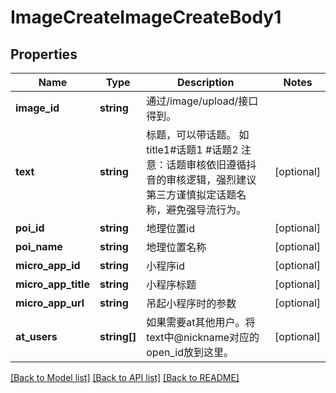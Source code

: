 # ImageCreateImageCreateBody1

## Properties
Name | Type | Description | Notes
------------ | ------------- | ------------- | -------------
**image_id** | **string** | 通过/image/upload/接口得到。 | 
**text** | **string** | 标题，可以带话题。 如title1#话题1 #话题2 注意：话题审核依旧遵循抖音的审核逻辑，强烈建议第三方谨慎拟定话题名称，避免强导流行为。 | [optional] 
**poi_id** | **string** | 地理位置id | [optional] 
**poi_name** | **string** | 地理位置名称 | [optional] 
**micro_app_id** | **string** | 小程序id | [optional] 
**micro_app_title** | **string** | 小程序标题 | [optional] 
**micro_app_url** | **string** | 吊起小程序时的参数 | [optional] 
**at_users** | **string[]** | 如果需要at其他用户。将text中@nickname对应的open_id放到这里。 | [optional] 

[[Back to Model list]](../README.md#documentation-for-models) [[Back to API list]](../README.md#documentation-for-api-endpoints) [[Back to README]](../README.md)

